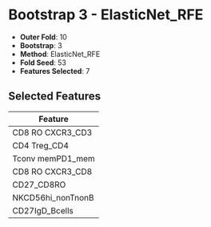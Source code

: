 # Bootstrap 3 - ElasticNet_RFE

- **Outer Fold**: 10
- **Bootstrap**: 3
- **Method**: ElasticNet_RFE
- **Fold Seed**: 53
- **Features Selected**: 7

## Selected Features

| Feature |
|---------|
| CD8 RO CXCR3_CD3 |
| CD4 Treg_CD4 |
| Tconv memPD1_mem |
| CD8 RO CXCR3_CD8 |
| CD27_CD8RO |
| NKCD56hi_nonTnonB |
| CD27IgD_Bcells |
